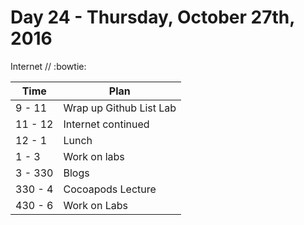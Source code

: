 # Day 24 - Thursday, October 27th, 2016

Internet  // :bowtie:


Time        |   Plan   |
----------------|-------
9 - 11 | Wrap up Github List Lab
11 - 12      | Internet continued
12 - 1    | Lunch
1 - 3     | Work on labs
3 - 330 | Blogs
330 - 4| Cocoapods Lecture
430 - 6 | Work on Labs

